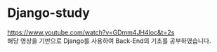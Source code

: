 # Django-study

https://www.youtube.com/watch?v=GDmm4JH4loc&t=2s
</br>
해당 영상을 기반으로 Django를 사용하여 Back-End의 기초를 공부하였습니다.
